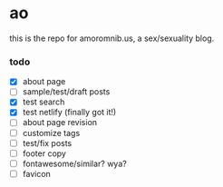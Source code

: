 # ao
this is the repo for amoromnib.us, a sex/sexuality blog.

### todo
- [x] about page
- [ ] sample/test/draft posts
- [x] test search
- [x] test netlify (finally got it!)
- [ ] about page revision
- [ ] customize tags
- [ ] test/fix posts
- [ ] footer copy
- [ ] fontawesome/similar? wya?
- [ ] favicon
